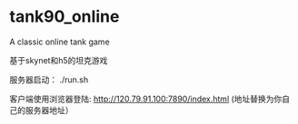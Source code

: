 # tank90_online
A classic  online tank game

基于skynet和h5的坦克游戏

服务器启动： ./run.sh

客户端使用浏览器登陆: http://120.79.91.100:7890/index.html (地址替换为你自己的服务器地址）

